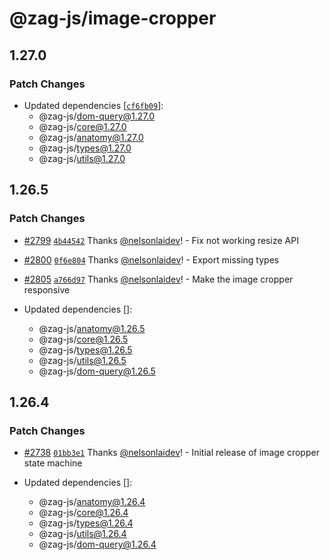 # @zag-js/image-cropper

## 1.27.0

### Patch Changes

- Updated dependencies [[`cf6fb09`](https://github.com/chakra-ui/zag/commit/cf6fb0956aeacc236531ee90de9169a39cdde3a5)]:
  - @zag-js/dom-query@1.27.0
  - @zag-js/core@1.27.0
  - @zag-js/anatomy@1.27.0
  - @zag-js/types@1.27.0
  - @zag-js/utils@1.27.0

## 1.26.5

### Patch Changes

- [#2799](https://github.com/chakra-ui/zag/pull/2799)
  [`4b44542`](https://github.com/chakra-ui/zag/commit/4b44542907df703e40f4a25a2c17c798e58fb171) Thanks
  [@nelsonlaidev](https://github.com/nelsonlaidev)! - Fix not working resize API

- [#2800](https://github.com/chakra-ui/zag/pull/2800)
  [`0f6e804`](https://github.com/chakra-ui/zag/commit/0f6e8048156f4383ed33ddbc5e024843ff62b6d2) Thanks
  [@nelsonlaidev](https://github.com/nelsonlaidev)! - Export missing types

- [#2805](https://github.com/chakra-ui/zag/pull/2805)
  [`a766d97`](https://github.com/chakra-ui/zag/commit/a766d97ddc42a652a063e35b8fbcda4745513ff0) Thanks
  [@nelsonlaidev](https://github.com/nelsonlaidev)! - Make the image cropper responsive

- Updated dependencies []:
  - @zag-js/anatomy@1.26.5
  - @zag-js/core@1.26.5
  - @zag-js/types@1.26.5
  - @zag-js/utils@1.26.5
  - @zag-js/dom-query@1.26.5

## 1.26.4

### Patch Changes

- [#2738](https://github.com/chakra-ui/zag/pull/2738)
  [`01bb3e1`](https://github.com/chakra-ui/zag/commit/01bb3e10d8383f2e294ba6a0dc6c09ec47517bfa) Thanks
  [@nelsonlaidev](https://github.com/nelsonlaidev)! - Initial release of image cropper state machine

- Updated dependencies []:
  - @zag-js/anatomy@1.26.4
  - @zag-js/core@1.26.4
  - @zag-js/types@1.26.4
  - @zag-js/utils@1.26.4
  - @zag-js/dom-query@1.26.4
